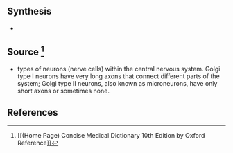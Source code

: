 ## Synthesis
- 
## Source [^1]
- types of neurons (nerve cells) within the central nervous system. Golgi type I neurons have very long axons that connect different parts of the system; Golgi type II neurons, also known as microneurons, have only short axons or sometimes none.
## References

[^1]: [[(Home Page) Concise Medical Dictionary 10th Edition by Oxford Reference]]